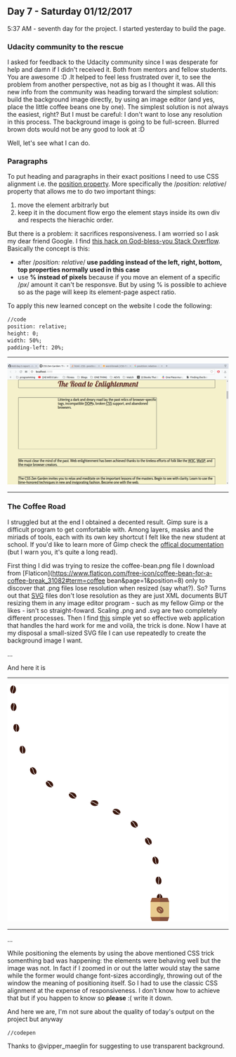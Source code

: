 ## Day 7 - Saturday 01/12/2017

5:37 AM - seventh day for the project. I started yesterday to build the page. 

### Udacity community to the rescue
I asked for feedback to the Udacity community since I was desperate for help and damn if I didn't received it. Both from mentors and fellow students. You are awesome :D .It helped to feel less frustrated over it, to see the problem from another perspective, not as big as I thought it was. All this new info from the community was heading torward the simplest solution: build the background image directly, by using an image editor (and yes, place the little coffee beans one by one). The simplest solution is not always the easiest, right? But I must be careful: I don't want to lose any resolution in this process. The background image is going to be full-screen. Blurred brown dots would not be any good to look at :D

Well, let's see what I can do.

### Paragraphs
To put heading and paragraphs in their exact positions I need to use CSS alignment i.e. the [position property](https://www.w3schools.com/cssref/pr_class_position.asp). More specifically the 
/*position: relative*/ property that allows me to do two important things:
1. move the element arbitrarly but
2. keep it in the document flow ergo the element stays inside its own div and respects the hierachic order.

But there is a problem: it sacrifices responsiveness. I am worried  so I ask my dear friend Google. I find [this hack on God-bless-you Stack Overflow](https://stackoverflow.com/questions/44217169/css-position-relative-with-responsive-height). 
Basically the concept is this: 
* after /*position: relative*/ **use padding instead of the left, right, bottom, top properties normally used in this case**
* use **% instead of pixels** because if you move an element of a specific /*px*/ amount it can't be responsve. But by using % is possible to achieve so as the page will keep its element-page aspect ratio. 

To apply this new learned concept on the website I code the following: 

    //code 
    position: relative;
    height: 0;
    width: 50%;
    padding-left: 20%;
    
********************************
![day7_0](app/images/day7_0.png?raw=true)
********************************

### The Coffee Road
I struggled but at the end I obtained a decented result. Gimp sure is a difficult program to get comfortable with. Among layers, masks and the miriads of tools, each with its own key shortcut I felt like the new student at school. If you'd like to learn more of Gimp check the [offical documentation](https://docs.gimp.org/docs/) (but I warn you, it's quite a long read).

First thing I did was trying to resize the coffee-bean.png file I download from [Flaticon](https://www.flaticon.com/free-icon/coffee-bean-for-a-coffee-break_31082#term=coffee bean&page=1&position=8) only to discover that .png files lose resolution when resized (say what?). So? Turns out that [SVG](https://en.wikipedia.org/wiki/Scalable_Vector_Graphics) files don't lose resolution as they are just XML documents BUT resizing them in any image editor program - such as my fellow Gimp or the likes - isn't so straight-foward. Scaling .png and .svg are two completely different processes. 
Then I find [this](https://www.hongkiat.com/blog/resize-export-svg-png-myscale/) simple yet so effective web application that handles the hard work for me and voilà, the trick is done. Now I have at my disposal a small-sized SVG file I can use repeatedly to create the background image I want.

...

And here it is

******************************
![day 7](app/images/day7_1.png?raw=true)
*******************************

...

While positioning the elements by using the above mentioned CSS trick somenthing bad was happening: the elements were behaving well but the image was not. In fact if I zoomed in or out the latter would stay the same while the former would change font-sizes accordingly, throwing out of the window the meaning of positioning itself. So I had to use the classic CSS alignment at the expense of responsiveness. I don't know how to achieve that but if you happen to know so **please** :( write it down.


And here we are, I'm not sure about the quality of today's output on the project but anyway 

    //codepen

Thanks to @vipper_maeglin for suggesting to use transparent background.




    



